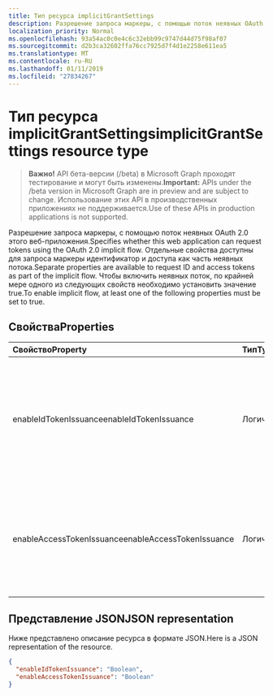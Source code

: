 ```yaml
---
title: Тип ресурса implicitGrantSettings
description: Разрешение запроса маркеры, с помощью поток неявных OAuth 2.0 этого веб-приложения. Отдельные свойства доступны для запроса маркеры идентификатор и доступа как часть неявных потока. Чтобы включить неявных поток, по крайней мере одного из следующих свойств необходимо установить значение true.
localization_priority: Normal
ms.openlocfilehash: 93a54ac0c0e4c6c32ebb99c9747d44d75f98af07
ms.sourcegitcommit: d2b3ca32602ffa76cc7925d7f4d1e2258e611ea5
ms.translationtype: MT
ms.contentlocale: ru-RU
ms.lasthandoff: 01/11/2019
ms.locfileid: "27834267"
---
```

# <a name="implicitgrantsettings-resource-type"></a><span data-ttu-id="8a22f-105">Тип ресурса implicitGrantSettings</span><span class="sxs-lookup"><span data-stu-id="8a22f-105">implicitGrantSettings resource type</span></span>

> <span data-ttu-id="8a22f-106">**Важно!** API бета-версии (/beta) в Microsoft Graph проходят тестирование и могут быть изменены.</span><span class="sxs-lookup"><span data-stu-id="8a22f-106">**Important:** APIs under the /beta version in Microsoft Graph are in preview and are subject to change.</span></span> <span data-ttu-id="8a22f-107">Использование этих API в производственных приложениях не поддерживается.</span><span class="sxs-lookup"><span data-stu-id="8a22f-107">Use of these APIs in production applications is not supported.</span></span>

<span data-ttu-id="8a22f-108">Разрешение запроса маркеры, с помощью поток неявных OAuth 2.0 этого веб-приложения.</span><span class="sxs-lookup"><span data-stu-id="8a22f-108">Specifies whether this web application can request tokens using the OAuth 2.0 implicit flow.</span></span> <span data-ttu-id="8a22f-109">Отдельные свойства доступны для запроса маркеры идентификатор и доступа как часть неявных потока.</span><span class="sxs-lookup"><span data-stu-id="8a22f-109">Separate properties are available to request ID and access tokens as part of the implicit flow.</span></span> <span data-ttu-id="8a22f-110">Чтобы включить неявных поток, по крайней мере одного из следующих свойств необходимо установить значение true.</span><span class="sxs-lookup"><span data-stu-id="8a22f-110">To enable implicit flow, at least one of the following properties must be set to true.</span></span>

## <a name="properties"></a><span data-ttu-id="8a22f-111">Свойства</span><span class="sxs-lookup"><span data-stu-id="8a22f-111">Properties</span></span>

| <span data-ttu-id="8a22f-112">Свойство</span><span class="sxs-lookup"><span data-stu-id="8a22f-112">Property</span></span> | <span data-ttu-id="8a22f-113">Тип</span><span class="sxs-lookup"><span data-stu-id="8a22f-113">Type</span></span> | <span data-ttu-id="8a22f-114">Описание</span><span class="sxs-lookup"><span data-stu-id="8a22f-114">Description</span></span> |
|:---------|:-----|:------------|
|<span data-ttu-id="8a22f-115">enableIdTokenIssuance</span><span class="sxs-lookup"><span data-stu-id="8a22f-115">enableIdTokenIssuance</span></span>| <span data-ttu-id="8a22f-116">Логический</span><span class="sxs-lookup"><span data-stu-id="8a22f-116">Boolean</span></span> | <span data-ttu-id="8a22f-117">Разрешение запроса с помощью поток неявных OAuth 2.0 маркера Идентификации данного веб-приложения.</span><span class="sxs-lookup"><span data-stu-id="8a22f-117">Specifies whether this web application can request an ID token using the OAuth 2.0 implicit flow.</span></span>|
|<span data-ttu-id="8a22f-118">enableAccessTokenIssuance</span><span class="sxs-lookup"><span data-stu-id="8a22f-118">enableAccessTokenIssuance</span></span>| <span data-ttu-id="8a22f-119">Логический</span><span class="sxs-lookup"><span data-stu-id="8a22f-119">Boolean</span></span> | <span data-ttu-id="8a22f-120">Разрешение запроса маркер доступа с помощью поток неявных OAuth 2.0 этого веб-приложения.</span><span class="sxs-lookup"><span data-stu-id="8a22f-120">Specifies whether this web application can request an access token using the OAuth 2.0 implicit flow.</span></span>|

## <a name="json-representation"></a><span data-ttu-id="8a22f-121">Представление JSON</span><span class="sxs-lookup"><span data-stu-id="8a22f-121">JSON representation</span></span>
<span data-ttu-id="8a22f-122">Ниже представлено описание ресурса в формате JSON.</span><span class="sxs-lookup"><span data-stu-id="8a22f-122">Here is a JSON representation of the resource.</span></span>

```json
{
  "enableIdTokenIssuance": "Boolean",
  "enableAccessTokenIssuance": "Boolean"
}

```
